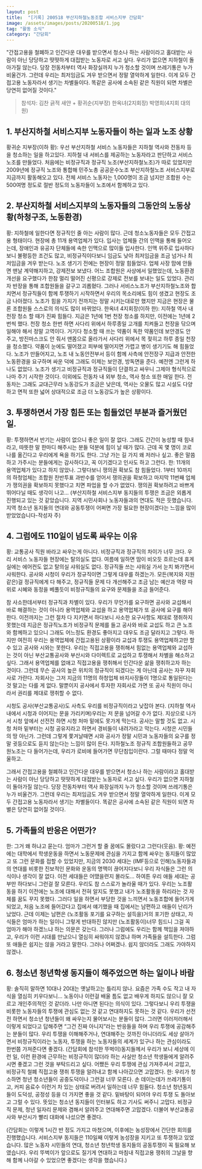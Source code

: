 ```yaml
---
layout: post
title:  "[기록] 200518 부산지하철노동조합 서비스지부 간담회"
image: /assets/images/posts/20200518/1.jpg
tag: "활동 소식"
category: "간담회"
---
```


"간접고용을 철폐하고 인간다운 대우를 받으면서 청소나 하는 사람이라고 홀대받는 사람이 아닌 당당하고 떳떳하게 대접받는 노동자로 서고 싶다. 우리가 없으면 지하철이 돌아가질 않는다. 당장 전동차부터 역사 화장실까지 누가 청소할 것이며 쓰레기통은 누가 비울건가. 그런데 우리는 최저임금도 겨우 받으면서 정말 열악하게 일한다. 이게 모두 간접고용 노동자라서 생기는 차별들이다. 똑같은 공사에 소속된 같은 직원이 되면 차별은 당연히 없어질 것이다."

> 참석자: 김찬 긁적 새얀 + 황귀순(지부장) 한옥녀(2지회장) 박영희(4지회 대의원)

## 1. 부산지하철 서비스지부 노동자들이 하는 일과 노조 상황
황귀순 지부장(이하 황): 우선 부산지하철 서비스 노동자들은 지하철 역사와 전동차 등을 청소하는 일을 하고있다. 지하철 내 서비스를 제공하는 노동자라고 판단하고 서비스노조를 만들었다. 처음에는 비정규직과 정규직 노조(부산지하철노조)가 따로 있었지만 2009년에 정규직 노조와 통합해 민주노총 공공운수노조 부산지하철노조 서비스지부로 지금까지 활동해오고 있다. 전체 서비스 노동자는 1,000명이 조금 넘지만 조합원 수는 500여명 정도로 절반 정도의 노동자들이 노조에서 함께하고 있다.

## 2. 부산지하철 서비스지부의 노동자들의 그동안의 노동상황(하청구조, 노동환경)
황: 지하철에 일한다면 정규직인 줄 아는 사람이 많다. 근데 청소노동자들은 모두 간접고용 형태이다. 현장에 총 11개 용역업체가 있다. 입사는 업체들 간의 인맥을 통해 들어오는데, 장애인과 유공자 단체들에 속한 인맥으로 많이들 입사한다. 인맥 위주로 입사하다보니 불평등한 조건도 많고, 비정규직이다보니 임금도 낮아 최저임금을 조금 넘거나 최저임금을 겨우 받는다. 노조 생기기 전에는 현장이 정말 힘들었다. 업체 사장 맘에 안들면 맨날 계약해지하고, 강제전보 보냈다. 어느 조합원은 사상에서 일했었는데, 노동환경 개선을 요구했다가 한참 멀리 떨어진 신평으로 강제로 전보를 보내는 일도 있었다. 관리자 반장을 통해 조합원들을 갈구고 괴롭혔다. 그러나 서비스노조가 부산지하철노조와 합치면서 정규직들이 함께 투쟁하기 시작하면서 우리의 목소리에도 힘이 생겼고 현장도 조금 나아졌다. 노조가 힘을 가지기 전까지는 정말 시키는대로만 했지만 지금은 현장은 물론 조합원들 스스로의 의식도 많이 바뀌었다. 
한옥녀 4지회장(이하 한): 지하철 역사 내 천장 청소 할 때가 진짜 힘들다. 지금은 1년에 1번 천장 청소를 하지만, 이전에는 1년에 2번씩 했다. 천장 청소 한번 하면 사다리 위에서 하루종일 고개를 치켜들고 천장을 닦으며 일해야 해서 정말 고역이다. 거기다 청소할 때 쓰는 약품이 독한 약품인데 보안경도 안 주고, 방진마스크도 안 줘서 맨몸으로 올라가서 사다리 위에서 목 젖히고 하루 종일 천장을 청소했다. 약품이 눈에도 떨어졌고 피부에 떨어지면 가렵고 병이 생기기도 해 힘들었다. 노조가 만들어지고, 노조 내 노동안전부서 등이 함께 사측에 안전장구 지급과 안전한 노동환경을 요구하며 싸운 덕에 그래도 이제는 보안경, 방독면을 준다. 예전엔 그런게 하나도 없었다. 노조가 생기고 비정규직과 정규직들이 단결하고 싸우니 그제야 형식적으로나마 주기 시작한 것이다. 이외에도 전동차 내 외부 청소, 역사 청소 또한 매일 한다. 전동차는 그래도 교대근무라 노동강도가 조금은 낮은데, 역사는 오물도 많고 시설도 다양하고 면적 또한 넓어 상대적으로 조금 더 노동강도가 높은 상황이다.


## 3. 투쟁하면서 가장 힘든 또는 힘들었던 부분과 즐거웠던 일.
황: 투쟁하면서 반기는 사람이 없으니 좋은 일이 잘 없다. 그래도 간간이 농성할 때 힘내라고, 따뜻한 말 한마디 해주시는 분들 덕분에 힘이 날 때가 많다. 근데 꼭 몇 명이 코로나를 옮긴다고 우리에게 욕을 하기도 한다. 그냥 가는 길 가지 왜 저러나 싶고. 좋은 말씀 하고 가주시는 분들에게는 감사하다고, 꼭 이기겠다고 인사도 하고 그런다. 
한: 11개의 용역업체가 있다고 하지 않았나. 그렇다보니 쟁의권 확보도 참 힘들었다. 1부터 10까지의 하청업체는 조합원 찬반투표 과반수를 얻어서 쟁의권을 확보하고 마지막 11번째 업체가 쟁의권을 확보하지 못했다고 치면 파업을 할 수가 없었다. 쟁의권 확보하려고 바쁘게 뛰어다닐 때도 생각이 나고…
(부산지하철 서비스지부 동지들의 투쟁은 조금은 외롭게 진행되고 있는 것 같았습니다. 지역 시민사회나 노동자들과의 연대도 적은 듯했습니다. 지역 청소년 동지들의 연대와 공동투쟁이 어쩌면 가장 필요한 현장이겠다는 느낌을 많이 받았었습니다-작성자 주)

## 4. 그럼에도 110일이 넘도록 싸우는 이유
황: 교통공사 직원 바라고 싸우는게 아니다. 비정규직과 정규직의 차이가 너무 크다. 
우리 서비스 노동자들 현장에는 탈의실도 없다. 여름에 일하면 땀이 비오듯 흐르는데 휴게실에는 에어컨도 없고 탈의실 샤워실도 없다. 정규직들 쓰는 샤워실 가서 눈치 봐가면서 샤워한다. 공사와 시청이 우리가 정규직이면 그렇게 대우를 하겠는가. 모든(복지와 지원 같은)걸 정규직에게 다 해주고, 정규직들 문제 다 개선해주고 조금 남는 예산과 역량 따위로 시혜와 동정을 베풀듯이 비정규직들의 요구와 문제들을 조금 들어준다. 

참 사소한데서부터 정규직과 차별이 있다. 우리가 무언가를 요구하면 공사와 교섭해서 바로 해결하는 것이 아니라 용역업체와 교섭을 하고 용역업체가 또 공사에 요구를 해야한다. 이전까지는 그런 절차 다 지키면서 하다보니 사소한 요구사항도 제대로 쟁취하지 못했는데 지금은 정규직노조가 비정규직 문제를 들고 공사와 바로 교섭도 하고 큰 노조와 함께하고 있으니 그래도 어느정도 환경도 좋아지고 대우도 조금 달라지고 그렇다. 하지만 여전히 우리는 용역업체에 간접고용된 상황이라 교섭과 투쟁도 용역업체하고만 할 수 있고 공사와 시와는 못한다. 우리는 직접고용을 쟁취해서 힘없는 용역업체와 교섭하는 것이 아닌 부산교통공사와 부산시와 다이렉트로 교섭하고 투쟁해서 차별을 해소하고 싶다. 그래서 용역업체를 없애고 직접고용을 쟁취해서 인간다운 삶을 쟁취하고자 하는 것이다. 그런데 무슨 공사의 높은 위치의 정규직이 되겠다는 게 아닌데 공사는 자꾸 자회사로 가란다. 자회사는 그저 지금의 11명의 하청업체 바지사장들이 1명으로 통일된다는 것 말고는 다를 게 없다. 말뿐이지 공사에서 투자한 자회사로 가면 또 공사 직원이 아니라서 권리를 제대로 쟁취할 수 없다. 

시청도 공사(부산교통공사)도 사측도 우리를 비정규직이라고 낮잡아 본다. (지하철 역사 내에서 시청과 이어지는 문을 가리키며)우리는 저 문을 넘어갈 수가 없다. 지상으로 나가서 시청 앞에서 선전전 하면 시청 처마 밑에도 못가게 막는다. 공사는 말할 것도 없고. 시청 처마 밑부터는 시청 공유지라고 하면서 경비들이 내려가라고 막는다. 시청은 시민들의 땅 아닌가. 그런데 그렇게 쫓겨날때면 시와 공사가 정말 시민과 노동자들의 요구를 정말 귓등으로도 듣지 않는다는 느낌이 많이 든다. 지하철노조 정규직 조합원들하고 공무원노조는 다 들어가는데, 우리가 로비에 들어가면 무단침입이란다. 그럴 때마다 정말 억울하고.

그래서 간접고용을 철폐하고 인간다운 대우를 받으면서 청소나 하는 사람이라고 홀대받는 사람이 아닌 당당하고 떳떳하게 대접받는 노동자로 서고 싶다. 우리가 없으면 지하철이 돌아가질 않는다. 당장 전동차부터 역사 화장실까지 누가 청소할 것이며 쓰레기통은 누가 비울건가. 그런데 우리는 최저임금도 겨우 받으면서 정말 열악하게 일한다. 이게 모두 간접고용 노동자라서 생기는 차별들이다. 똑같은 공사에 소속된 같은 직원이 되면 차별은 당연히 없어질 것이다.

## 5. 가족들의 반응은 어떤가?
한: 그거 왜 하냐고 묻는다. 엄마가 그런거 할 줄 꿈에도 몰랐다고 그런다(웃음).
황: 예전에는 대학에서 학생운동을 하면서 노동문제에 관심을 가지고 함께 싸우는 동지들이 많았고 또 그런 문화를 접할 수 있었지만, 지금의 2030 세대는 (IMF등으로 인해)노동자들과의 연대를 비롯한 진보적인 문화와 운동의 명맥이 끊어지다보니 우리 자식들은 그런 의식이나 생각이 잘 없다. 이전 세대들은 어땠을련지 몰라도… 하여튼 우리 애들 세대는 공부만 하다보니 그런걸 잘 모른다. 우리도 참 스스로가 놀라울 때가 있다. 우리는 노조활동을 하기 이전에는 노조에 대해서 전혀 알지도 못했고 내가 노조활동을 하리라는 것 자체를 꿈도 꾸지 못했다. 그러다 일을 하면서 부당한 것을 느끼면서 노동조합에 들어가게 되었고, 처음 노조에 들어갔다고 집에서 얘기했을 때 집에서는 남편하고 애들이 난리가 났었다. 근데 이제는 남편은 (노조활동 포기를 요구하는 설득을)거의 포기한 상태고, 자식들은 엄마가 하는 일이니 그렇게 반대하진 않지만 (노조활동이)너무 힘드니 그걸 꼭 엄마가 해야 하겠느냐 하는 의문은 갖는다. 그러나 그럼에도 우리는 함께 책임을 져야하고, 우리가 이런 시대를 만났으니 열심히 싸워야지 않겠냐 하며 가족들을 설득한다. 그럼 또 애들은 쉽지는 않을 거라고 말한다. 그러나 어쩌겠나. 쉽지 않더라도 그래도 가야하지 않겠나.

## 6. 청소년 청년학생 동지들이 해주었으면 하는 일이나 바람
황: 솔직히 말하면 10대나 20대는 옛날하고는 틀리지 않나. 요즘은 가족 수도 작고 내 자식을 열심히 키우다보니… 노동이나 이런걸 배울 틈도 없고 배우게 하지도 않으니 잘 모르고 개인주의적인 것 같더라. 나만 아니면 된다는 의식이 있다. 그렇다보니 우리 투쟁을 비롯한 노동자들의 투쟁에 관심도 없는 것 같고 연대하지도 못하는 것 같다. 우리가 선전전 하면서 청소년 청년들이 왜 싸우는지 물어보시는 분들이 많다. 그러면 이러저러해서 이렇게 되었다고 답해주면 “그건 진짜 아니지”라는 반응들을 하며 우리 투쟁에 공감해주는 분들이 많다.
우리 투쟁을 이해해주거나, 연대해주는 것까진 아니더라도 세상 살아가면서 비정규직이라는 노동자, 투쟁을 하는 노동자들의 세계가 있구나 하는 관심이라도 한번쯤 가져준다면 좋겠다. (간담회에 참석한 뚜벅이)동지들께서 우리가 보니 세상에 이런 일, 이런 환경에 근무하는 비정규직이 많더라 하는 사실만 청소년 학생들에게 알려주시면 좋겠고 그런 것을 부탁드리고 싶다. 어쨌든 우리 투쟁에 관심 가져주셔서 고맙고, 비정규직 철폐 직접고용 쟁취 투쟁을 알려내고 함께 나아갔으면 고맙겠다.
한: 우리가 청소하면 청년 청소년들이 공중도덕이나 그런걸 너무 모른다. 손 데이는데가 쓰레기통이고, 커피 음료수 이런거 차 있는 상태로 버려서 일하는데 너무 힘들다. 청소년 청년동지들이 도덕성, 공정성 등을 더 가지면 좋을 것 같다. 밑바탕이 되어야 우리 투쟁 도 돌아보고 그럴 수 있다. 뜻있는 청소년 동지들이 인터뷰도 하고 기사도 써주니 고맙다. 비정규직 문제, 청년 일자리 문제와 겸해서 알려주고 연대해주면 고맙겠다. 더불어 부산교통공사와 부산시가 빨리 대화에 나섰으면 좋겠다. 

(간담회는 이렇게 1시간 반 정도 가지고 마쳤으며, 이후에는 농성장에서 간단한 회의를 진행했습니다. 서비스지부 동지들은 110일째 이렇게 농성장을 지키고 또 투쟁하고 있었습니다. 많은 노동자 시민들의 연대, 청소년 청년학생 동지들의 공동투쟁이 꼭 필요해 보였습니다. 우리 뚜벅이가 앞으로도 질기게 연대하고 마침내 직접고용 쟁취의 그날을 향해 함께 나아갈 수 있었으면 좋겠다는 생각을 했습니다.)
